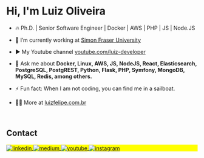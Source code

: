 <h1 align="left">Hi, I'm Luiz Oliveira</h1>

- 🔥 Ph.D. | Senior Software Engineer | Docker | AWS | PHP | JS | Node.JS

- 🔭 I’m currently working at [Simon Fraser University](https://www.sfu.ca/)

- ▶️ My Youtube channel [youtube.com/luiz-developer](https://www.youtube.com/@luiz-developer)

- 💬 Ask me about **Docker, Linux, AWS, JS, NodeJS, React, Elasticsearch, PostgreSQL, PostgREST, Python, Flask, PHP, Symfony, MongoDB, MySQL, Redis, among others.**

- ⚡ Fun fact: When I am not coding, you can find me in a sailboat.

- 👨‍💻 More at [luizfelipe.com.br](https://luizfelipe.com.br/)

<br>

## Contact

<p align="left" style="background:yellow">
<a href="https://www.linkedin.com/in/luizsoliveira/" target="_blank">
  <img align="center" src="https://img.shields.io/badge/-luizsoliveira-05122A?style=flat&logo=linkedin" alt="linkedin"/>
</a>
<a href="https://medium.com/@luizfelipe-dev" target="_blank">
  <img align="center" src="https://img.shields.io/badge/-luizfelipedev-05122A?style=flat&logo=medium" alt="medium"/>
</a>
<a href="https://youtube.com/@luiz-developer" target="_blank">
 <img align="center" src="https://img.shields.io/badge/-luizdeveloper-05122A?style=flat&logo=youtube" alt="youtube"/>
</a>
<a href="https://instagram.com/luizsoliveira" target="_blank">
 <img align="center" src="https://img.shields.io/badge/-luizsoliveira-05122A?style=flat&logo=instagram" alt="instagram"/>
</a>
</p>

<!--
**luizsoliveira/luizsoliveira** is a ✨ _special_ ✨ repository because its `README.md` (this file) appears on your GitHub profile.

Here are some ideas to get you started:

- 🔭 I’m currently working on ...
- 🌱 I’m currently learning ...
- 👯 I’m looking to collaborate on ...
- 🤔 I’m looking for help with ...
- 💬 Ask me about ...
- 📫 How to reach me: ...
- 😄 Pronouns: ...
- ⚡ Fun fact: ...
-->
